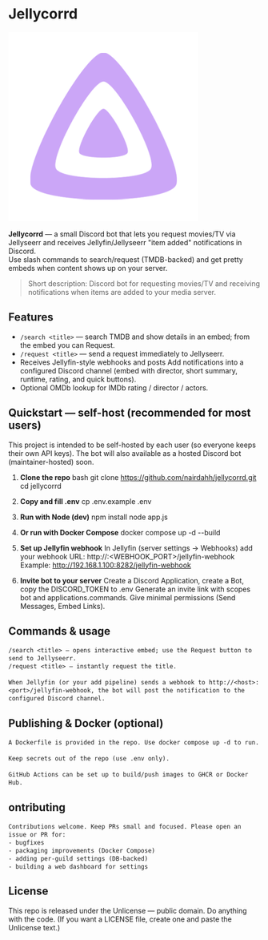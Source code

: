 # Jellycorrd

![Jellycorrd logo](./assets/logo.png)

**Jellycorrd** — a small Discord bot that lets you request movies/TV via Jellyseerr and receives Jellyfin/Jellyseerr "item added" notifications in Discord.  
Use slash commands to search/request (TMDB-backed) and get pretty embeds when content shows up on your server.

> Short description: Discord bot for requesting movies/TV and receiving notifications when items are added to your media server.

## Features

- `/search <title>` — search TMDB and show details in an embed; from the embed you can Request.
- `/request <title>` — send a request immediately to Jellyseerr.
- Receives Jellyfin-style webhooks and posts Add notifications into a configured Discord channel (embed with director, short summary, runtime, rating, and quick buttons).
- Optional OMDb lookup for IMDb rating / director / actors.

## Quickstart — self-host (recommended for most users)

This project is intended to be self-hosted by each user (so everyone keeps their own API keys).
The bot will also available as a hosted Discord bot (maintainer-hosted) soon.

1. **Clone the repo**
   bash
   git clone https://github.com/nairdahh/jellycorrd.git
   cd jellycorrd

2. **Copy and fill .env**
   cp .env.example .env

3. **Run with Node (dev)**
   npm install
   node app.js

4. **Or run with Docker Compose**
   docker compose up -d --build

5. **Set up Jellyfin webhook**
   In Jellyfin (server settings → Webhooks) add your webhook URL:
   http://<your-host-ip>:<WEBHOOK_PORT>/jellyfin-webhook
   Example: http://192.168.1.100:8282/jellyfin-webhook

6. **Invite bot to your server**
   Create a Discord Application, create a Bot, copy the DISCORD_TOKEN to .env
   Generate an invite link with scopes bot and applications.commands. Give minimal permissions (Send Messages, Embed Links).

## Commands & usage

    /search <title> — opens interactive embed; use the Request button to send to Jellyseerr.
    /request <title> — instantly request the title.

    When Jellyfin (or your add pipeline) sends a webhook to http://<host>:<port>/jellyfin-webhook, the bot will post the notification to the configured Discord channel.

## Publishing & Docker (optional)

    A Dockerfile is provided in the repo. Use docker compose up -d to run.

    Keep secrets out of the repo (use .env only).

    GitHub Actions can be set up to build/push images to GHCR or Docker Hub.

## ontributing

    Contributions welcome. Keep PRs small and focused. Please open an issue or PR for:
    - bugfixes
    - packaging improvements (Docker Compose)
    - adding per-guild settings (DB-backed)
    - building a web dashboard for settings

## License

This repo is released under the Unlicense — public domain. Do anything with the code.
(If you want a LICENSE file, create one and paste the Unlicense text.)

